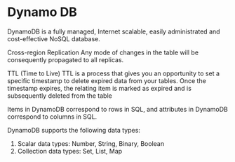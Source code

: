 # Dynamo DB

DynamoDB is a fully managed, Internet scalable, easily administrated and cost-effective NoSQL database.

Cross-region Replication
Any mode of changes in the table will be consequently propagated to all replicas.

TTL (Time to Live)
TTL is a process that gives you an opportunity to set a specific timestamp to delete expired data from your tables. 
Once the timestamp expires, the relating item is marked as expired and is subsequently deleted from the table

Items in DynamoDB correspond to rows in SQL, and attributes in DynamoDB correspond to columns in SQL.

DynamoDB supports the following data types:
1. Scalar data types: Number, String, Binary, Boolean
2. Collection data types: Set, List, Map